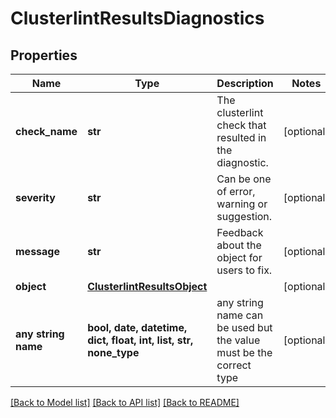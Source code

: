 # ClusterlintResultsDiagnostics


## Properties
Name | Type | Description | Notes
------------ | ------------- | ------------- | -------------
**check_name** | **str** | The clusterlint check that resulted in the diagnostic. | [optional] 
**severity** | **str** | Can be one of error, warning or suggestion. | [optional] 
**message** | **str** | Feedback about the object for users to fix. | [optional] 
**object** | [**ClusterlintResultsObject**](ClusterlintResultsObject.md) |  | [optional] 
**any string name** | **bool, date, datetime, dict, float, int, list, str, none_type** | any string name can be used but the value must be the correct type | [optional]

[[Back to Model list]](../README.md#documentation-for-models) [[Back to API list]](../README.md#documentation-for-api-endpoints) [[Back to README]](../README.md)


